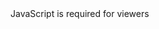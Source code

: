 
<noscript class="doc-viewer-nojs">
    JavaScript is required for viewers
</noscript>
<div id="root-{{ id }}" class="show-if-js {{ class }}">
</div>
